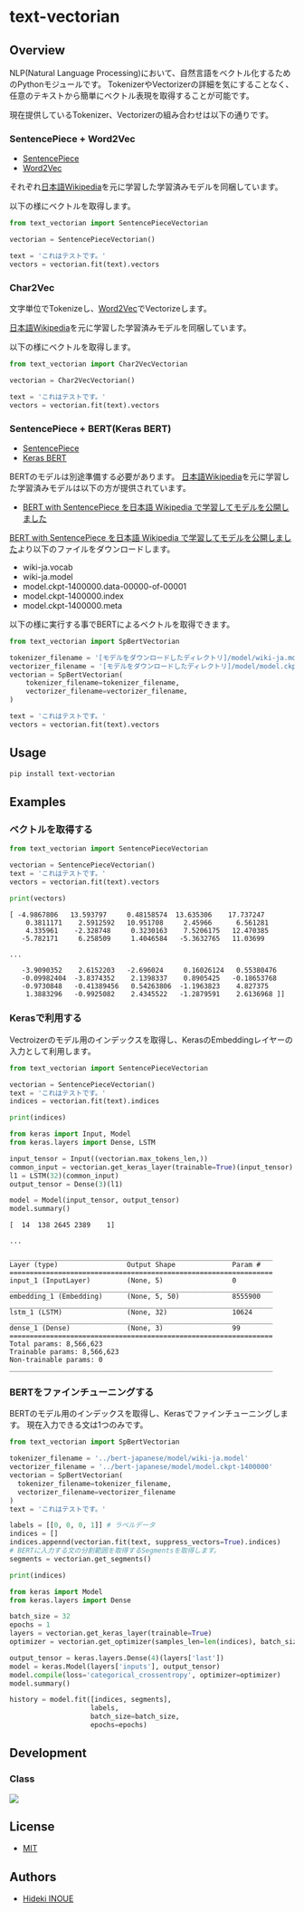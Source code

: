 # text-vectorian

## Overview

NLP(Natural Language Processing)において、自然言語をベクトル化するためのPythonモジュールです。
TokenizerやVectorizerの詳細を気にすることなく、任意のテキストから簡単にベクトル表現を取得することが可能です。

現在提供しているTokenizer、Vectorizerの組み合わせは以下の通りです。

### SentencePiece + Word2Vec

* [SentencePiece](https://github.com/google/sentencepiece)
* [Word2Vec](https://code.google.com/archive/p/word2vec/)

それぞれ[日本語Wikipedia](https://dumps.wikimedia.org/jawiki/)を元に学習した学習済みモデルを同梱しています。

以下の様にベクトルを取得します。

```python
from text_vectorian import SentencePieceVectorian

vectorian = SentencePieceVectorian()

text = 'これはテストです。'
vectors = vectorian.fit(text).vectors
```

### Char2Vec

文字単位でTokenizeし、[Word2Vec](https://code.google.com/archive/p/word2vec/)でVectorizeします。

[日本語Wikipedia](https://dumps.wikimedia.org/jawiki/)を元に学習した学習済みモデルを同梱しています。

以下の様にベクトルを取得します。

```python
from text_vectorian import Char2VecVectorian

vectorian = Char2VecVectorian()

text = 'これはテストです。'
vectors = vectorian.fit(text).vectors
```

### SentencePiece + BERT(Keras BERT)

* [SentencePiece](https://github.com/google/sentencepiece)
* [Keras BERT](https://github.com/CyberZHG/keras-bert)

BERTのモデルは別途準備する必要があります。
[日本語Wikipedia](https://dumps.wikimedia.org/jawiki/)を元に学習した学習済みモデルは以下の方が提供されています。

* [BERT with SentencePiece を日本語 Wikipedia で学習してモデルを公開しました](https://yoheikikuta.github.io/bert-japanese/)

[BERT with SentencePiece を日本語 Wikipedia で学習してモデルを公開しました](https://yoheikikuta.github.io/bert-japanese/)より以下のファイルをダウンロードします。

* wiki-ja.vocab
* wiki-ja.model
* model.ckpt-1400000.data-00000-of-00001
* model.ckpt-1400000.index
* model.ckpt-1400000.meta

以下の様に実行する事でBERTによるベクトルを取得できます。

```python
from text_vectorian import SpBertVectorian

tokenizer_filename = '[モデルをダウンロードしたディレクトリ]/model/wiki-ja.model'
vectorizer_filename = '[モデルをダウンロードしたディレクトリ]/model/model.ckpt-1400000'
vectorian = SpBertVectorian(
    tokenizer_filename=tokenizer_filename,
    vectorizer_filename=vectorizer_filename,
)

text = 'これはテストです。'
vectors = vectorian.fit(text).vectors
```

## Usage

```bash
pip install text-vectorian
```

## Examples

### ベクトルを取得する

```python
from text_vectorian import SentencePieceVectorian

vectorian = SentencePieceVectorian()
text = 'これはテストです。'
vectors = vectorian.fit(text).vectors

print(vectors)
```

```
[ -4.9867806   13.593797     0.48158574  13.635306    17.737247
    0.3811171    2.5912592   10.951708     2.45966      6.561281
    4.335961    -2.328748     0.3230163    7.5206175   12.470385
   -5.782171     6.258509     1.4046584   -5.3632765   11.03699

...

   -3.9090352    2.6152203   -2.696024     0.16026124   0.55380476
   -0.09982404  -3.8374352    2.1398337    0.8905425   -0.18653768
   -0.9730848   -0.41389456   0.54263806  -1.1963823    4.827375
    1.3883296   -0.9925082    2.4345522   -1.2879591    2.6136968 ]]
```

### Kerasで利用する

Vectroizerのモデル用のインデックスを取得し、KerasのEmbeddingレイヤーの入力として利用します。

```python
from text_vectorian import SentencePieceVectorian

vectorian = SentencePieceVectorian()
text = 'これはテストです。'
indices = vectorian.fit(text).indices

print(indices)

from keras import Input, Model
from keras.layers import Dense, LSTM

input_tensor = Input((vectorian.max_tokens_len,))
common_input = vectorian.get_keras_layer(trainable=True)(input_tensor)
l1 = LSTM(32)(common_input)
output_tensor = Dense(3)(l1)

model = Model(input_tensor, output_tensor)
model.summary()
```

```
[  14  138 2645 2389    1]

...

_________________________________________________________________
Layer (type)                 Output Shape              Param #
=================================================================
input_1 (InputLayer)         (None, 5)                 0
_________________________________________________________________
embedding_1 (Embedding)      (None, 5, 50)             8555900
_________________________________________________________________
lstm_1 (LSTM)                (None, 32)                10624
_________________________________________________________________
dense_1 (Dense)              (None, 3)                 99
=================================================================
Total params: 8,566,623
Trainable params: 8,566,623
Non-trainable params: 0
_________________________________________________________________
```

### BERTをファインチューニングする

BERTのモデル用のインデックスを取得し、Kerasでファインチューニングします。
現在入力できる文は1つのみです。

```python
from text_vectorian import SpBertVectorian

tokenizer_filename = '../bert-japanese/model/wiki-ja.model'
vectorizer_filename = '../bert-japanese/model/model.ckpt-1400000'
vectorian = SpBertVectorian(
  tokenizer_filename=tokenizer_filename,
  vectorizer_filename=vectorizer_filename
)
text = 'これはテストです。'

labels = [[0, 0, 0, 1]] # ラベルデータ
indices = []
indices.appennd(vectorian.fit(text, suppress_vectors=True).indices)
# BERTに入力する文の分割範囲を取得するSegmentsを取得します。
segments = vectorian.get_segments()

print(indices)

from keras import Model
from keras.layers import Dense

batch_size = 32
epochs = 1
layers = vectorian.get_keras_layer(trainable=True)
optimizer = vectorian.get_optimizer(samples_len=len(indices), batch_size=batch_size, epochs=epochs)

output_tensor = keras.layers.Dense(4)(layers['last'])
model = keras.Model(layers['inputs'], output_tensor)
model.compile(loss='categorical_crossentropy', optimizer=optimizer)
model.summary()

history = model.fit([indices, segments],
                    labels,
                    batch_size=batch_size,
                    epochs=epochs)
```

## Development

### Class

![](docs/class.png)

## License

* [MIT](https://github.com/lhideki/text-vectorian/blob/master/LICENSE)

## Authors

* [Hideki INOUE](https://github.com/lhideki)
